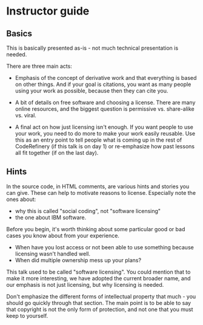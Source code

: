 

# Instructor guide

## Basics

This is basically presented as-is - not much technical presentation is
needed.

There are three main acts:

- Emphasis of the concept of derivative work and that everything is
  based on other things.  And if your goal is citations, you want as
  many people using your work as possible, because then they can cite
  you.

- A bit of details on free software and choosing a license. There are many
  online resources, and the biggest
  question is permissive vs. share-alike vs. viral.

- A final act on how just licensing isn't enough.  If you want people
  to use your work, you need to do more to make your work easily
  reusable.  Use this as an entry point to tell people what is coming
  up in the rest of CodeRefinery (if this talk is on day 1) or
  re-emphasize how past lessons all fit together (if on the last
  day).


## Hints

In the source code, in HTML comments, are various hints and stories
you can give.  These can help to motivate reasons to license.
Especially note the ones about:
- why this is called "social coding", not "software licensing"
- the one about IBM software.

Before you begin, it's worth thinking about some particular good or
bad cases you know about from your experience.
- When have you lost access or not been able to use something because
  licensing wasn't handled well.
- When did multiple ownership mess up your plans?

This talk used to be called "software licensing".  You could mention
that to make it more interesting, we have adopted the current broader
name, and our emphasis is not just licensing, but why licensing is
needed.

Don't emphasize the different forms of intellectual property that
much - you should go quickly through that section.  The main point is
to be able to say that copyright is not the only form of protection,
and not one that you must keep to yourself.
